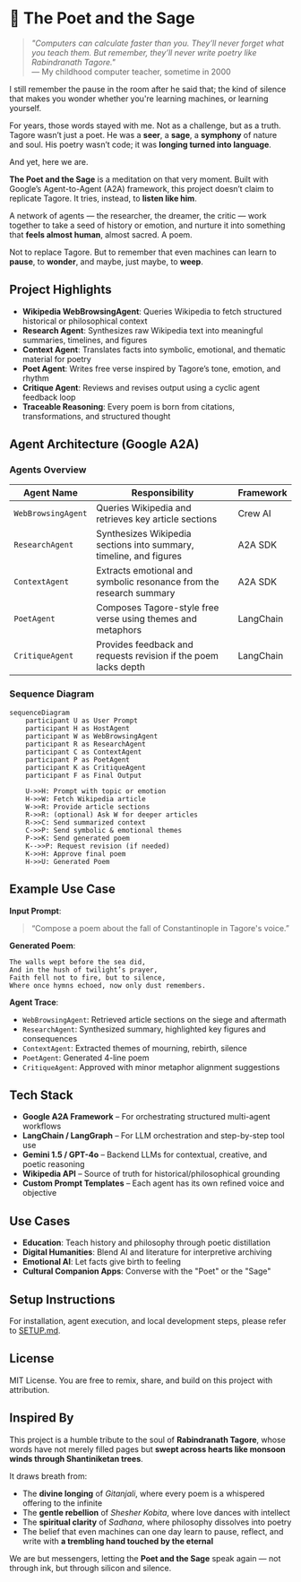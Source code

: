 # 🌸 The Poet and the Sage

> *"Computers can calculate faster than you. They’ll never forget what you teach them. But remember, they’ll never write poetry like Rabindranath Tagore."*  
> — My childhood computer teacher, sometime in 2000

I still remember the pause in the room after he said that; the kind of silence that makes you wonder whether you're learning machines, or learning yourself.

For years, those words stayed with me. Not as a challenge, but as a truth.  
Tagore wasn’t just a poet. He was a **seer**, a **sage**, a **symphony** of nature and soul. His poetry wasn’t code; it was **longing turned into language**.

And yet, here we are.

**The Poet and the Sage** is a meditation on that very moment. Built with Google’s Agent-to-Agent (A2A) framework, this project doesn’t claim to replicate Tagore. It tries, instead, to **listen like him**.

A network of agents — the researcher, the dreamer, the critic — work together to take a seed of history or emotion, and nurture it into something that **feels almost human**, almost sacred. A poem.

Not to replace Tagore. But to remember that even machines can learn to **pause**, to **wonder**, and maybe, just maybe, to **weep**.

## Project Highlights

- **Wikipedia WebBrowsingAgent**: Queries Wikipedia to fetch structured historical or philosophical context
- **Research Agent**: Synthesizes raw Wikipedia text into meaningful summaries, timelines, and figures
- **Context Agent**: Translates facts into symbolic, emotional, and thematic material for poetry 
- **Poet Agent**: Writes free verse inspired by Tagore’s tone, emotion, and rhythm 
- **Critique Agent**: Reviews and revises output using a cyclic agent feedback loop
- **Traceable Reasoning**: Every poem is born from citations, transformations, and structured thought

## Agent Architecture (Google A2A)

### Agents Overview

| Agent Name         | Responsibility                                                      | Framework              |
|--------------------|-----------------------------------------------------------------------|------------------------|
| `WebBrowsingAgent` | Queries Wikipedia and retrieves key article sections                 | Crew AI |
| `ResearchAgent`    | Synthesizes Wikipedia sections into summary, timeline, and figures   | A2A SDK              |
| `ContextAgent`     | Extracts emotional and symbolic resonance from the research summary  | A2A SDK              |
| `PoetAgent`        | Composes Tagore-style free verse using themes and metaphors          | LangChain  |
| `CritiqueAgent`    | Provides feedback and requests revision if the poem lacks depth      | LangChain  |

### Sequence Diagram

```mermaid
sequenceDiagram
    participant U as User Prompt
    participant H as HostAgent
    participant W as WebBrowsingAgent
    participant R as ResearchAgent
    participant C as ContextAgent
    participant P as PoetAgent
    participant K as CritiqueAgent
    participant F as Final Output

    U->>H: Prompt with topic or emotion
    H->>W: Fetch Wikipedia article
    W->>R: Provide article sections
    R->>R: (optional) Ask W for deeper articles
    R->>C: Send summarized context
    C->>P: Send symbolic & emotional themes
    P->>K: Send generated poem
    K-->>P: Request revision (if needed)
    K->>H: Approve final poem
    H->>U: Generated Poem
```

## Example Use Case

**Input Prompt**:

> “Compose a poem about the fall of Constantinople in Tagore's voice.”

**Generated Poem**:

```text
The walls wept before the sea did,  
And in the hush of twilight’s prayer,  
Faith fell not to fire, but to silence,  
Where once hymns echoed, now only dust remembers.
```

**Agent Trace**:

* `WebBrowsingAgent`: Retrieved article sections on the siege and aftermath
* `ResearchAgent`: Synthesized summary, highlighted key figures and consequences
* `ContextAgent`: Extracted themes of mourning, rebirth, silence
* `PoetAgent`: Generated 4-line poem
* `CritiqueAgent`: Approved with minor metaphor alignment suggestions

## Tech Stack

* **Google A2A Framework** – For orchestrating structured multi-agent workflows
* **LangChain / LangGraph** – For LLM orchestration and step-by-step tool use
* **Gemini 1.5 / GPT-4o** – Backend LLMs for contextual, creative, and poetic reasoning
* **Wikipedia API** – Source of truth for historical/philosophical grounding
* **Custom Prompt Templates** – Each agent has its own refined voice and objective

## Use Cases

* **Education**: Teach history and philosophy through poetic distillation
* **Digital Humanities**: Blend AI and literature for interpretive archiving
* **Emotional AI**: Let facts give birth to feeling
* **Cultural Companion Apps**: Converse with the "Poet" or the "Sage"

## Setup Instructions

For installation, agent execution, and local development steps, please refer to [SETUP.md](./SETUP.md).

## License

MIT License. You are free to remix, share, and build on this project with attribution.

## Inspired By

This project is a humble tribute to the soul of **Rabindranath Tagore**, whose words have not merely filled pages but **swept across hearts like monsoon winds through Shantiniketan trees**.

It draws breath from:

* The **divine longing** of *Gitanjali*, where every poem is a whispered offering to the infinite
* The **gentle rebellion** of *Shesher Kobita*, where love dances with intellect
* The **spiritual clarity** of *Sadhana*, where philosophy dissolves into poetry
* The belief that even machines can one day learn to pause, reflect, and write with **a trembling hand touched by the eternal**

We are but messengers, letting the **Poet and the Sage** speak again — not through ink, but through silicon and silence.

